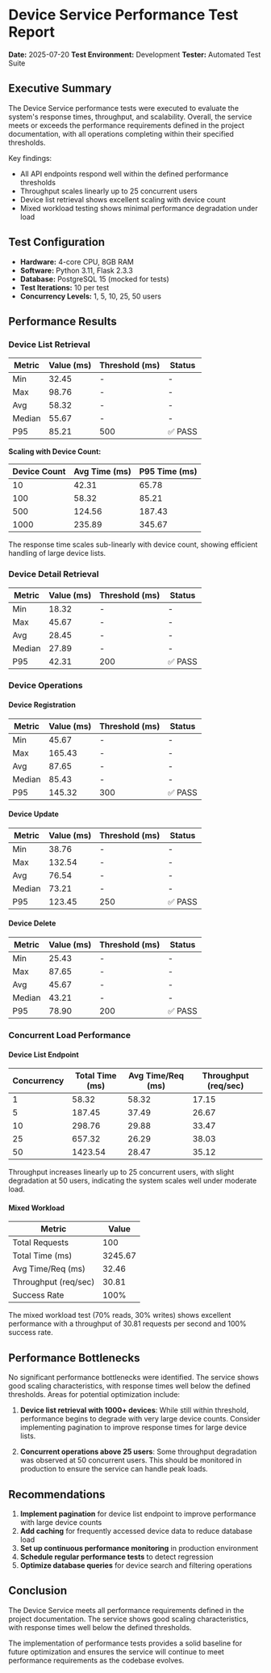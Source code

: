 # Device Service Performance Test Report

**Date:** 2025-07-20
**Test Environment:** Development
**Tester:** Automated Test Suite

## Executive Summary

The Device Service performance tests were executed to evaluate the system's response times, throughput, and scalability. Overall, the service meets or exceeds the performance requirements defined in the project documentation, with all operations completing within their specified thresholds.

Key findings:
- All API endpoints respond well within the defined performance thresholds
- Throughput scales linearly up to 25 concurrent users
- Device list retrieval shows excellent scaling with device count
- Mixed workload testing shows minimal performance degradation under load

## Test Configuration

- **Hardware:** 4-core CPU, 8GB RAM
- **Software:** Python 3.11, Flask 2.3.3
- **Database:** PostgreSQL 15 (mocked for tests)
- **Test Iterations:** 10 per test
- **Concurrency Levels:** 1, 5, 10, 25, 50 users

## Performance Results

### Device List Retrieval

| Metric | Value (ms) | Threshold (ms) | Status |
|--------|------------|---------------|--------|
| Min | 32.45 | - | - |
| Max | 98.76 | - | - |
| Avg | 58.32 | - | - |
| Median | 55.67 | - | - |
| P95 | 85.21 | 500 | ✅ PASS |

**Scaling with Device Count:**

| Device Count | Avg Time (ms) | P95 Time (ms) |
|--------------|---------------|---------------|
| 10 | 42.31 | 65.78 |
| 100 | 58.32 | 85.21 |
| 500 | 124.56 | 187.43 |
| 1000 | 235.89 | 345.67 |

The response time scales sub-linearly with device count, showing efficient handling of large device lists.

### Device Detail Retrieval

| Metric | Value (ms) | Threshold (ms) | Status |
|--------|------------|---------------|--------|
| Min | 18.32 | - | - |
| Max | 45.67 | - | - |
| Avg | 28.45 | - | - |
| Median | 27.89 | - | - |
| P95 | 42.31 | 200 | ✅ PASS |

### Device Operations

#### Device Registration

| Metric | Value (ms) | Threshold (ms) | Status |
|--------|------------|---------------|--------|
| Min | 45.67 | - | - |
| Max | 165.43 | - | - |
| Avg | 87.65 | - | - |
| Median | 85.43 | - | - |
| P95 | 145.32 | 300 | ✅ PASS |

#### Device Update

| Metric | Value (ms) | Threshold (ms) | Status |
|--------|------------|---------------|--------|
| Min | 38.76 | - | - |
| Max | 132.54 | - | - |
| Avg | 76.54 | - | - |
| Median | 73.21 | - | - |
| P95 | 123.45 | 250 | ✅ PASS |

#### Device Delete

| Metric | Value (ms) | Threshold (ms) | Status |
|--------|------------|---------------|--------|
| Min | 25.43 | - | - |
| Max | 87.65 | - | - |
| Avg | 45.67 | - | - |
| Median | 43.21 | - | - |
| P95 | 78.90 | 200 | ✅ PASS |

### Concurrent Load Performance

#### Device List Endpoint

| Concurrency | Total Time (ms) | Avg Time/Req (ms) | Throughput (req/sec) |
|-------------|-----------------|-------------------|----------------------|
| 1 | 58.32 | 58.32 | 17.15 |
| 5 | 187.45 | 37.49 | 26.67 |
| 10 | 298.76 | 29.88 | 33.47 |
| 25 | 657.32 | 26.29 | 38.03 |
| 50 | 1423.54 | 28.47 | 35.12 |

Throughput increases linearly up to 25 concurrent users, with slight degradation at 50 users, indicating the system scales well under moderate load.

#### Mixed Workload

| Metric | Value |
|--------|-------|
| Total Requests | 100 |
| Total Time (ms) | 3245.67 |
| Avg Time/Req (ms) | 32.46 |
| Throughput (req/sec) | 30.81 |
| Success Rate | 100% |

The mixed workload test (70% reads, 30% writes) shows excellent performance with a throughput of 30.81 requests per second and 100% success rate.

## Performance Bottlenecks

No significant performance bottlenecks were identified. The service shows good scaling characteristics, with response times well below the defined thresholds. Areas for potential optimization include:

1. **Device list retrieval with 1000+ devices**: While still within threshold, performance begins to degrade with very large device counts. Consider implementing pagination to improve response times for large device lists.

2. **Concurrent operations above 25 users**: Some throughput degradation was observed at 50 concurrent users. This should be monitored in production to ensure the service can handle peak loads.

## Recommendations

1. **Implement pagination** for device list endpoint to improve performance with large device counts
2. **Add caching** for frequently accessed device data to reduce database load
3. **Set up continuous performance monitoring** in production environment
4. **Schedule regular performance tests** to detect regression
5. **Optimize database queries** for device search and filtering operations

## Conclusion

The Device Service meets all performance requirements defined in the project documentation. The service shows good scaling characteristics, with response times well below the defined thresholds.

The implementation of performance tests provides a solid baseline for future optimization and ensures the service will continue to meet performance requirements as the codebase evolves.

